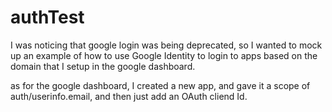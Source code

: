 # authTest

I was noticing that google login was being deprecated, so I wanted to mock up an example of how to use Google Identity to login to apps based on the domain that I setup in the google dashboard.

as for the google dashboard, I created a new app, and gave it a scope of auth/userinfo.email, and then just add an OAuth cliend Id.

